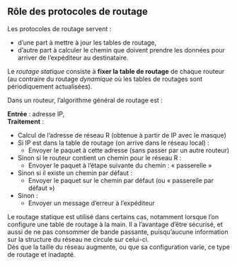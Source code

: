 ## Rôle des protocoles de routage
Les protocoles de routage servent :
* d’une part à mettre à jour les tables de routage, 
* d’autre part à calculer le chemin que doivent prendre les données pour arriver de l’expéditeur au destinataire. 

Le *routage statique* consiste à **fixer la table de routage** de chaque routeur (au contraire du routage *dynamique* où les tables de routages sont périodiquement actualisées).   

Dans un routeur, l’algorithme général de routage est :

**Entrée** : adresse IP,  
**Traitement** :  
* Calcul de l’adresse de réseau R (obtenue à partir de IP avec le masque)
* Si  IP est dans la table de routage (on arrive dans le réseau local) :
   * Envoyer le paquet à cette adresse (sans passer par un autre routeur)
* Sinon si le routeur contient un chemin pour le réseau R :
   * Envoyer le paquet à l’étape suivante du chemin : « passerelle »
* Sinon si il existe un chemin par défaut :
   * Envoyer le paquet sur le chemin par défaut (ou « passerelle par défaut »)
* Sinon : 
   * Envoyer un message d’erreur à l’expéditeur


Le routage statique est utilisé dans certains cas, notamment lorsque l’on configure une table de routage à la main. 
Il a l’avantage d’être sécurisé, et aussi de ne pas consommer de bande passante, puisqu’aucune information sur la structure du réseau ne circule sur celui-ci.  
Dès que la taille du réseau  augmente, ou que sa configuration varie, ce type de routage et inadapté.


